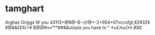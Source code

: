 # tamghart
Arghaz
Griggs W you 43113+@$8$@-$$-///$@+-2+954*07vccsfgt,€£¥32¥¥@&&££¢/=¥ $@@#«»“**##&&utopia you have to  ”
ⵜⴰⵎⵄⴰⵔⵜ.ⴽⵓⵎ
